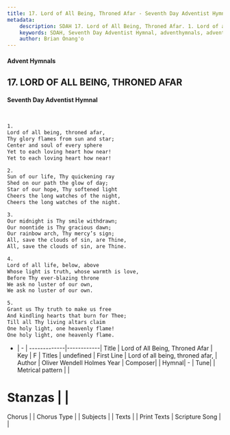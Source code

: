 ```yaml
---
title: 17. Lord of All Being, Throned Afar - Seventh Day Adventist Hymnal
metadata:
    description: SDAH 17. Lord of All Being, Throned Afar. 1. Lord of all being, throned afar, Thy glory flames from sun and star; Center and soul of every sphere Yet to each loving heart how near! Yet to each loving heart how near!
    keywords: SDAH, Seventh Day Adventist Hymnal, adventhymnals, advent hymnals, Lord of All Being, Throned Afar, Lord of all being, throned afar, 
    author: Brian Onang'o
---
```


#### Advent Hymnals
## 17. LORD OF ALL BEING, THRONED AFAR
#### Seventh Day Adventist Hymnal

```txt


1.
Lord of all being, throned afar,
Thy glory flames from sun and star;
Center and soul of every sphere
Yet to each loving heart how near!
Yet to each loving heart how near!

2.
Sun of our life, Thy quickening ray
Shed on our path the glow of day;
Star of our hope, Thy softened light
Cheers the long watches of the night,
Cheers the long watches of the night.

3.
Our midnight is Thy smile withdrawn;
Our noontide is Thy gracious dawn;
Our rainbow arch, Thy mercy’s sign;
All, save the clouds of sin, are Thine,
All, save the clouds of sin, are Thine.

4.
Lord of all life, below, above
Whose light is truth, whose warmth is love,
Before Thy ever-blazing throne
We ask no luster of our own,
We ask no luster of our own.

5.
Grant us Thy truth to make us free
And kindling hearts that burn for Thee;
Till all Thy living altars claim
One holy light, one heavenly flame!
One holy light, one heavenly flame.


```

- |   -  |
-------------|------------|
Title | Lord of All Being, Throned Afar |
Key | F |
Titles | undefined |
First Line | Lord of all being, throned afar, |
Author | Oliver Wendell Holmes
Year | 
Composer|  |
Hymnal|  - |
Tune|  |
Metrical pattern | |
# Stanzas |  |
Chorus |  |
Chorus Type |  |
Subjects |  |
Texts |  |
Print Texts | 
Scripture Song |  |
  
